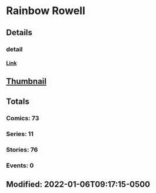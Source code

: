 # Rainbow  Rowell 
## Details
### detail
#### [Link](http://marvel.com/comics/creators/13154/rainbow_rowell?utm_campaign=apiRef&utm_source=225578a89fc76f3d20fbffda5d17a88d)
## [Thumbnail](http://i.annihil.us/u/prod/marvel/i/mg/b/40/image_not_available.jpg)
## Totals
### Comics: 73
### Series: 11
### Stories: 76
### Events: 0
## Modified: 2022-01-06T09:17:15-0500